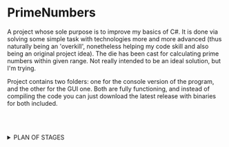 # PrimeNumbers
A project whose sole purpose is to improve my basics of C#. It is done via solving some simple task with technologies more and more advanced (thus naturally being an 'overkill', nonetheless helping my code skill and also being an original project idea). The die has been cast for calculating prime numbers within given range. Not really intended to be an ideal solution, but I'm trying.

Project contains two folders: one for the console version of the program, and the other for the GUI one. Both are fully functioning, and instead of compiling the code you can just download the latest release with binaries for both included.

<br/><br/>
<details>
<summary>PLAN OF STAGES</summary>

<br/>

- [X] Write a method to find all prime numbers within the range of 2 given numbers ***(done 11.04.2022)***
  - [X] Implement input of range ends
  - [X] Add checks to those inputs
  - [X] Make calculation method itself (trial division)
  - [X] Add output of values calculated
- [X] Prove calculations to be valid, optimize the algorithm itself, fix security issues and simply enchance your program
  - [X] Prepare a function that compares calculated primes with the actual list of primes from an external file, while also counting number of primes checked and saves the last correct one ***(done 12.04.2022)***
  - [X] Optimize algorithm with more accurate range, even/uneven number handler and other stuff ***(done 13.04.2022 - 16.04.2022)***
  - [X] Embed a timer for algorithm and its results' verification function, so you could see their performance ***(done 13.04.2022)***
  - [X] Handle or fix existing exceptions, bugs and other problems, so your program could run stable ***(done 13.04.2022 - 14.04.2022)***
- [X] Optimize function with multi-threading ***(done 17.04.2022)***
  - [X] Implement multi-threading calculations themselves
  - [X] Make sure the right order of primes will be sustained during this
  - [X] Allow program to choose fastest method (of those two) for current range
- [X] Add some database to your program
  - [X] Make it save the calculation results in a database ***(done 18.04.2022 - 19.04.2022)***
  - [X] Use timer to mark the time of DB working ***(done 20.04.2022)***
  - [X] Add an option to either use DB during your calculations, or turn it off ***(done 20.04.2022)***
  - [X] Add an option to clear the DB, so it can be filled once again ***(done 20.04.2022)***
  - [X] If calculations were ever done once, use database's primes instead of recalculating numbers already known ***(done 20.04.2022 - 21.04.2022)***
- [X] Implement unit-tests for all the things added
  - [X] Tests for isPrime() ***(done 22.04.2022)***
  - [X] Tests for both SetByInput() ***(done 22.04.2022 - 23.04.2022)***
  - [X] Tests for DB calls ***(done 23.04.2022)***
  - [X] Tests for Calculate() ***(done 03.05.2022)***
    - [X] Mono-threading w/o DB
    - [X] Multi-threading w/o DB
    - [X] Mono-threading w/ DB
    - [X] Multi-threading w/ DB
</details>

